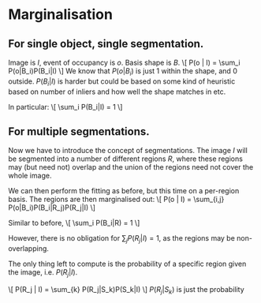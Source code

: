 Marginalisation
===============

## For single object, single segmentation.

Image is $I$, event of occupancy is $o$. Basis shape is $B$.
\\[
P(o | I) = \sum_i P(o|B_i)P(B_i|I)
\\] 
We know that $P(o|B_i)$ is just 1 within the shape, and 0 outside. $P(B_i|I)$ is harder but could be based on some kind of heuristic based on number of inliers and how well the shape matches in etc.

In particular:
\\[
\sum_i P(B_i|I) = 1
\\]

## For multiple segmentations.

Now we have to introduce the concept of segmentations. The image $I$ will be segmented into a number of different regions $R$, where these regions may (but need not) overlap and the union of the regions need not cover the whole image.

We can then perform the fitting as before, but this time on a per-region basis. The regions are then marginalised out:
\\[
P(o | I) = \sum_{i,j} P(o|B_i)P(B_i|R_j)P(R_j|I)
\\]

Similar to before,
\\[
\sum_i P(B_i|R) = 1
\\]

However, there is no obligation for $\sum_j P(R_j|I) = 1$, as the regions may be non-overlapping.

The only thing left to compute is the probability of a specific region given the image, i.e. $P(R_j|I)$. 

\\[
P(R_j | I) = \sum_{k} P(R_j|S_k)P(S_k|I)
\\]
$P(R_j|S_k)$ is just the probability 